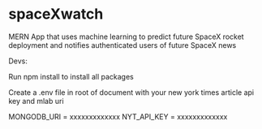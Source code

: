 # spaceXwatch
MERN App that uses machine learning to predict future SpaceX rocket deployment and notifies authenticated users of future SpaceX news

Devs:
  
  Run npm install to install all packages
  
  Create a .env file in root of document with your new york times article api key and mlab uri
  
  MONGODB_URI = xxxxxxxxxxxxx
  NYT_API_KEY = xxxxxxxxxxxxx
